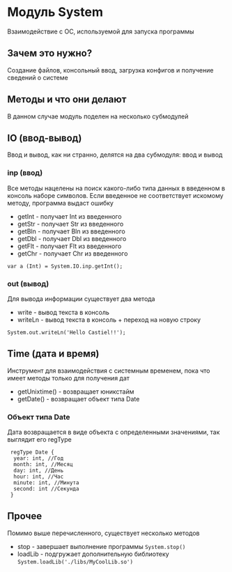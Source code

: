 # Модуль System
Взаимодействие с ОС, используемой для запуска программы

## Зачем это нужно?
Создание файлов, консольный ввод, загрузка конфигов и получение сведений о системе

## Методы и что они делают
В данном случае модуль поделен на несколько субмодулей

## IO (ввод-вывод)
Ввод и вывод, как ни странно, делятся на два субмодуля: ввод и вывод
### inp (ввод)
Все методы нацелены на поиск какого-либо типа данных в введенном в консоль наборе символов. Если введенное не соответствует искомому методу, программа выдаст ошибку
  * getInt - получает Int из введенного
  * getStr - получает Str из введенного
  * getBln - получает Bln из введенного
  * getDbl - получает Dbl из введенного
  * getFlt - получает Flt из введенного
  * getChr - получает Chr из введенного

`var a (Int) = System.IO.inp.getInt();`
### out (вывод)
Для вывода информации существует два метода
 * write - вывод текста в консоль
 * writeLn - вывод текста в консоль + переход на новую строку

`System.out.writeLn('Hello Castiel!!');`

## Time (дата и время)
Инструмент для взаимодействия с системным временем, пока что имеет методы только для получения дат
 * getUnixtime() - возвращает юникстайм
 * getDate() - возвращает объект типа Date
### Объект типа Date
Дата возвращается в виде объекта с определенными значениями, так выглядит его regType
```Castiel
 regType Date {
  year: int, //Год
  month: int, //Месяц
  day: int, //День
  hour: int, //Час
  minute: int, //Минута
  second: int //Секунда
 }
```
 
## Прочее
Помимо выше перечисленного, существует несколько методов
 * stop - завершает выполнение программы
 `System.stop()`
 * loadLib - подгружает дополнительную библиотеку
 `System.loadLib('./libs/MyCoolLib.so')`
